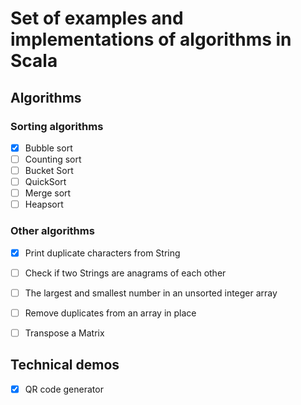 # Set of examples and implementations of algorithms in Scala

## Algorithms
### Sorting algorithms
* [x] Bubble sort
* [ ] Counting sort
* [ ] Bucket Sort
* [ ] QuickSort 
* [ ] Merge sort 
* [ ] Heapsort

### Other algorithms
* [x] Print duplicate characters from String
* [ ] Check if two Strings are anagrams of each other
* [ ] The largest and smallest number in an unsorted integer array
* [ ] Remove duplicates from an array in place
* [ ] Transpose a Matrix




## Technical demos
* [x] QR code generator
